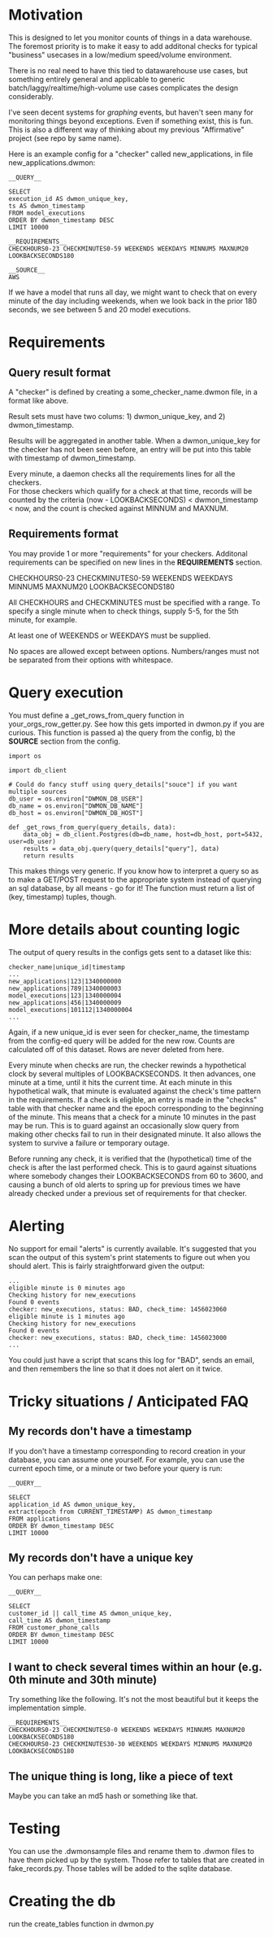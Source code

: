# Motivation

This is designed to let you monitor counts of things in a data warehouse.  
The foremost priority is to make it easy to add additonal checks for typical 
"business" usecases in a low/medium speed/volume environment.

There is no real need to have this tied to datawarehouse use cases, but something 
entirely general and applicable to generic batch/laggy/realtime/high-volume use 
cases complicates the design considerably.

I've seen decent systems for _graphing_ events, but haven't seen many for 
monitoring things beyond exceptions.  Even if something exist, this is fun.  This 
is also a different way of thinking about my previous "Affirmative" project (see repo by same name).

Here is an example config for a "checker" called new_applications, in file new_applications.dwmon:

```
__QUERY__

SELECT
execution_id AS dwmon_unique_key,
ts AS dwmon_timestamp
FROM model_executions
ORDER BY dwmon_timestamp DESC
LIMIT 10000

__REQUIREMENTS__
CHECKHOURS0-23 CHECKMINUTES0-59 WEEKENDS WEEKDAYS MINNUM5 MAXNUM20 LOOKBACKSECONDS180

__SOURCE__
AWS
```

If we have a model that runs all day, we might want to check that on
every minute of the day including weekends, when we look back in the prior 
180 seconds, we see between 5 and 20 model executions.

# Requirements

## Query result format
A "checker" is defined by creating a some_checker_name.dwmon file, in a format 
like above.

Result sets must have two colums: 1) dwmon_unique_key, and 2) dwmon_timestamp.

Results will be aggregated in another table.  When a dwmon_unique_key for the
checker has not been seen before, an entry will be put into this table with
timestamp of dwmon_timestamp.

Every minute, a daemon checks all the requirements lines for all the checkers.  
For those checkers which qualify for a check at that time, records will be 
counted by the criteria (now - LOOKBACKSECONDS) < dwmon_timestamp < now, 
and the count is checked against MINNUM and MAXNUM.

## Requirements format
You may provide 1 or more "requirements" for your checkers.
Additonal requirements can be specified on new lines in the __REQUIREMENTS__ section.

CHECKHOURS0-23 CHECKMINUTES0-59 WEEKENDS WEEKDAYS MINNUM5 MAXNUM20 LOOKBACKSECONDS180

All CHECKHOURS and CHECKMINUTES must be specified with a range.  To specify 
a single minute when to check things, supply 5-5, for the 5th minute, for example.

At least one of WEEKENDS or WEEKDAYS must be supplied.

No spaces are allowed except between options.  Numbers/ranges must not be separated 
from their options with whitespace.

# Query execution
You must define a _get_rows_from_query function in your_orgs_row_getter.py.  See how this 
gets imported in dwmon.py if you are curious. This function is passed a) the query from the config, 
b) the __SOURCE__ section from the config.

```
import os

import db_client

# Could do fancy stuff using query_details["souce"] if you want multiple sources
db_user = os.environ["DWMON_DB_USER"]
db_name = os.environ["DWMON_DB_NAME"]
db_host = os.environ["DWMON_DB_HOST"]

def _get_rows_from_query(query_details, data):
    data_obj = db_client.Postgres(db=db_name, host=db_host, port=5432, user=db_user)
    results = data_obj.query(query_details["query"], data)
    return results
```

This makes things very generic.  If you know how to interpret a query so as to make a GET/POST 
request to the appropriate system instead of querying an sql database, by all means - go for it!
The function must return a list of (key, timestamp) tuples, though.

# More details about counting logic
The output of query results in the configs gets sent to a dataset like this:

```
checker_name|unique_id|timestamp
...
new_applications|123|1340000000
new_applications|789|1340000003
model_executions|123|1340000004
new_applications|456|1340000009
model_executions|101112|1340000004
...
```

Again, if a new unique_id is ever seen for checker_name, the timestamp from the
config-ed query will be added for the new row.  Counts are calculated off of
this dataset.  Rows are never deleted from here.


Every minute when checks are run, the checker rewinds a hypothetical clock 
by several multiples of LOOKBACKSECONDS.  It then advances, one minute 
at a time, until it hits the current time.  At each minute in this hypothetical 
walk, that minute is evaluated against the check's time pattern in the requirements.
If a check is eligible, an entry is made in the "checks" table with that checker name 
and the epoch corresponding to the beginning of the minute.  This means that a check 
for a minute 10 minutes in the past may be run.  This is to guard against an occasionally 
slow query from making other checks fail to run in their designated minute.  It also 
allows the system to survive a failure or temporary outage.

Before running any check, it is verified that the (hypothetical) time of the
check is after the last performed check.  This is to gaurd against situations 
where somebody changes their LOOKBACKSECONDS from 60 to 3600, and causing a 
bunch of old alerts to spring up for previous times we have already checked under 
a previous set of requirements for that checker.

# Alerting
No support for email "alerts" is currently available.  It's suggested that you 
scan the output of this system's print statements to figure out when you should 
alert.  This is fairly straightforward given the output:

```
...
eligible minute is 0 minutes ago
Checking history for new_executions
Found 0 events
checker: new_executions, status: BAD, check_time: 1456023060
eligible minute is 1 minutes ago
Checking history for new_executions
Found 0 events
checker: new_executions, status: BAD, check_time: 1456023000
...
```

You could just have a script that scans this log for "BAD", sends an email, and
then remembers the line so that it does not alert on it twice.

# Tricky situations / Anticipated FAQ
## My records don't have a timestamp
If you don't have a timestamp corresponding to record creation in your database, 
you can assume one yourself.  For example, you can use the current epoch time, 
or a minute or two before your query is run:

```
__QUERY__

SELECT
application_id AS dwmon_unique_key,
extract(epoch from CURRENT_TIMESTAMP) AS dwmon_timestamp
FROM applications
ORDER BY dwmon_timestamp DESC
LIMIT 10000
```

## My records don't have a unique key
You can perhaps make one:
```
__QUERY__

SELECT
customer_id || call_time AS dwmon_unique_key,
call_time AS dwmon_timestamp
FROM customer_phone_calls
ORDER BY dwmon_timestamp DESC
LIMIT 10000
```

## I want to check several times within an hour (e.g. 0th minute and 30th minute)
Try something like the following.  It's not the most beautiful but it keeps 
the implementation simple.

```
__REQUIREMENTS__
CHECKHOURS0-23 CHECKMINUTES0-0 WEEKENDS WEEKDAYS MINNUM5 MAXNUM20 LOOKBACKSECONDS180
CHECKHOURS0-23 CHECKMINUTES30-30 WEEKENDS WEEKDAYS MINNUM5 MAXNUM20 LOOKBACKSECONDS180
```

## The unique thing is long, like a piece of text
Maybe you can take an md5 hash or something like that.

# Testing
You can use the .dwmonsample files and rename them to .dwmon files to have them picked up by the
system.  Those refer to tables that are created in fake_records.py.  Those tables will be added 
to the sqlite database.

# Creating the db
run the create_tables function in dwmon.py



